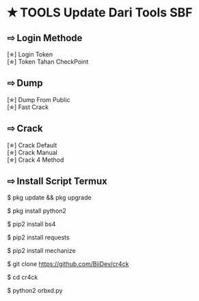 # ✭ TOOLS Update Dari Tools SBF

## ⇨  Login Methode
[✯] Login Token  
[✯] Token Tahan CheckPoint

## ⇨  Dump

[✯] Dump From Public  
[✯] Fast Crack

## ⇨  Crack

[✯] Crack Default  
[✯] Crack Manual  
[✯] Crack 4 Method

## ⇨  Install Script Termux

$ pkg update && pkg upgrade

$ pkg install python2

$ pip2 install bs4

$ pip2 install requests

$ pip2 install mechanize

$ git clone https://github.com/BiiDev/cr4ck

$ cd cr4ck

$ python2 orbxd.py
